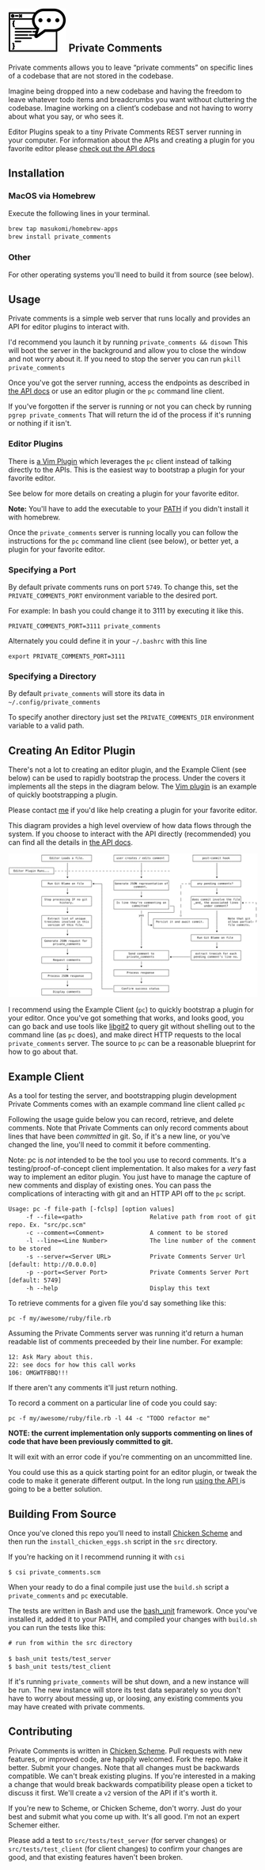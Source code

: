 ## ![private comments logo](site/static/images/logo.png) Private Comments

Private comments allows you to leave “private comments” on specific lines of a codebase that are not stored in the codebase.

Imagine being dropped into a new codebase and having the freedom to leave whatever todo items and breadcrumbs you want without cluttering the codebase. Imagine working on a client’s codebase and not having to worry about what you say, or who sees it.

Editor Plugins speak to a tiny Private Comments REST server running in your computer. For information about the APIs and creating a plugin for you favorite editor please [check out the API docs](https://masukomi.github.io/private_comments)

## Installation

### MacOS via Homebrew
Execute the following lines in your terminal.

```sh
brew tap masukomi/homebrew-apps
brew install private_comments
```

### Other
For other operating systems you'll need to build it from source (see below).

## Usage

Private comments is a simple web server that runs locally and provides an API for editor plugins to interact with.

I'd recommend you launch it by running `private_comments && disown` This will boot the server in the background and allow you to close the window and not worry about it. If you need to stop the server you can run `pkill private_comments`

Once you've got the server running, access the endpoints as described in [the API docs](https://masukomi.github.io/private_comments) or use an editor plugin or the `pc` command line client.

If you've forgotten if the server is running or not you can check by running `pgrep private_comments` That will return the id of the process if it's running or nothing if it isn't.

### Editor Plugins

There is [a Vim Plugin](https://github.com/masukomi/vim_private_comments/) which leverages the `pc` client instead of talking directly to the APIs. This is the easiest way to bootstrap a plugin for your favorite editor. 

See below for more details on creating a plugin for your favorite editor.

**Note:** You'll have to add the executable to your [PATH](https://www.techrepublic.com/article/how-to-add-directories-to-your-path-in-linux/) if you didn't install it with homebrew.

Once the `private_comments` server is running locally you can follow the instructions for the `pc` command line client (see below), or better yet, a plugin for your favorite editor. 


### Specifying a Port
By default private comments runs on port `5749`. To change this, set the `PRIVATE_COMMENTS_PORT` environment variable to the desired port.

For example: In bash you could change it to 3111 by executing it like this.

```
PRIVATE_COMMENTS_PORT=3111 private_comments
```

Alternately you could define it in your `~/.bashrc` with this line

```
export PRIVATE_COMMENTS_PORT=3111
```

### Specifying a Directory
By default `private_comments` will store its data in `~/.config/private_comments`

To specify another directory just set the `PRIVATE_COMMENTS_DIR` environment variable to a valid path.



## Creating An Editor Plugin
There's not a lot to creating an editor plugin, and the Example Client (see below) can be used to rapidly bootstrap the process. Under the covers it implements all the steps in the diagram below. The [Vim plugin](https://github.com/masukomi/vim_private_comments/) is an example of quickly bootstrapping a plugin. 

Please contact [me](https://masukomi.org) if you'd like help creating a plugin for your favorite editor. 

This diagram provides a high level overview of how data flows through the system. If you choose to interact with the API directly (recommended) you can find all the details in [the API docs](https://masukomi.github.io/private_comments).

![diagram of high level data flow](docs/instructional/data_flow.svg)

I recommend using the Example Client (`pc`) to quickly bootstrap a plugin for your editor. Once you've got something that works, and looks good, you can go back and use tools like [libgit2](https://libgit2.org/) to query git without shelling out to the command line (as `pc` does), and make direct HTTP requests to the local `private_comments` server. The source to `pc` can be a reasonable blueprint for how to go about that.


## Example Client
As a tool for testing the server, and bootstrapping plugin development Private Comments comes with an example command line client called `pc`

Following the usage guide below you can record, retrieve, and delete comments. Note that Private Comments can only record comments about lines that have been _committed_ in git. So, if it's a new line, or you've changed the line, you'll need to commit it before commenting.


Note: pc is _not_ intended to be the tool you use to record comments.  It's a testing/proof-of-concept client implementation. It also makes for a _very_ fast way to implement an editor plugin. You just have to manage the capture of new comments and display of existing ones. You can pass the complications of interacting with git and an HTTP API off to the `pc` script.

```
Usage: pc -f file-path [-fclsp] [option values]
     -f --file=<path>                   Relative path from root of git repo. Ex. "src/pc.scm"
     -c --comment=<Comment>             A comment to be stored
     -l --line=<Line Number>            The line number of the comment to be stored
     -s --server=<Server URL>           Private Comments Server Url [default: http://0.0.0.0]
     -p --port=<Server Port>            Private Comments Server Port [default: 5749]
     -h --help                          Display this text
```

To retrieve comments for a given file you'd say something like this:

```
pc -f my/awesome/ruby/file.rb
```

Assuming the Private Comments server was running it'd return a human readable list of comments preceeded by their line number. For example:

```
12: Ask Mary about this.
22: see docs for how this call works
106: OMGWTFBBQ!!!
```

If there aren't any comments it'll just return nothing.


To record a comment on a particular line of code you could say:

```
pc -f my/awesome/ruby/file.rb -l 44 -c "TODO refactor me" 
```

**NOTE: the current implementation only supports commenting on lines of code that have been previously committed to git.**

It will exit with an error code if you're commenting on an uncommitted line. 


You could use this as a quick starting point for an editor plugin, or tweak the code to make it generate different output. In the long run [using the API ](https://masukomi.github.io/private_comments) is going to be a better solution. 




## Building From Source

Once you've cloned this repo you'll need to install [Chicken Scheme](https://www.call-cc.org/) and then run the `install_chicken_eggs.sh` script in the `src` directory. 

If you're hacking on it I recommend running it with `csi`

```
$ csi private_comments.scm
```

When your ready to do a final compile just use the `build.sh` script  a `private_comments` and `pc` executable.


The tests are written in Bash and use the [bash_unit](https://github.com/pgrange/bash_unit#readme) framework. Once you've installed it, added it to your PATH, and compiled your changes with `build.sh` you can run the tests like this:

```
# run from within the src directory

$ bash_unit tests/test_server
$ bash_unit tests/test_client
```

If it's running `private_comments` will be shut down, and a new instance will be run. The new instance will store its test data separately so you don't have to worry about messing up, or loosing, any existing comments you may have created with private comments.

## Contributing

Private Comments is written in [Chicken Scheme](https://www.call-cc.org/). Pull requests with new features, or improved code, are happily welcomed. Fork the repo. Make it better. Submit your changes. Note that all changes must be backwards compatible. We can't break existing plugins. If you're interested in a making a change that would break backwards compatibility please open a ticket to discuss it first. We'll create a `v2` version of the API if it's worth it.

If you're new to Scheme, or Chicken Scheme, don't worry. Just do your best and submit what you come up with. It's all good. I'm not an expert Schemer either.

Please add a test to `src/tests/test_server` (for server changes) or `src/tests/test_client` (for client changes) to confirm your changes are good, and that existing features haven't been broken.

